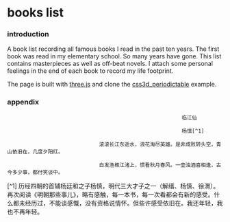 # books list
### introduction
A book list recording all famous books I read in the past ten years. The first book was read in my elementary school. So many years have gone. This list contains masterpieces as well as off-beat novels. I attach some personal feelings in the end of each book to record my life footprint.

The page is built with [three.js](https://threejs.org) and clone the [css3d_periodictable](https://threejs.org/examples/#css3d_periodictable) example.

### appendix
```
                                                         临江仙

                                                         杨慎[^1]

                              滚滚长江东逝水，浪花淘尽英雄。是非成败转头空，青山依旧在，几度夕阳红。

                              白发渔樵江渚上，惯看秋月春风。一壶浊酒喜相逢，古今多少事，都付笑谈中。
```

[^1] 历经四朝的首辅杨廷和之子杨慎，明代三大才子之一（解缙、杨慎、徐渭）。再次阅读《明朝那些事儿》，略有感触，每一本书，每一次看都会有新的感受。什么都未经历过，不能谈感慨，没有资格说情怀。但些许感受依旧在。我还年轻，我也不再年轻。
